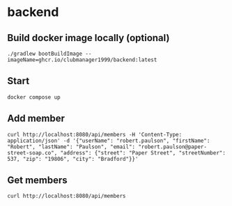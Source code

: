 # backend

## Build docker image locally (optional)

```shell
./gradlew bootBuildImage --imageName=ghcr.io/clubmanager1999/backend:latest
```

## Start

```shell
docker compose up
```

## Add member

```shell
curl http://localhost:8080/api/members -H 'Content-Type: application/json' -d '{"userName": "robert.paulson", "firstName": "Robert", "lastName": "Paulson", "email": "robert.paulson@paper-street-soap.co", "address": {"street": "Paper Street", "streetNumber": 537, "zip": "19806", "city": "Bradford"}}'
```

## Get members

```shell
curl http://localhost:8080/api/members
```

